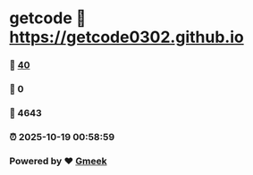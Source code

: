 # getcode :link: https://getcode0302.github.io 
### :page_facing_up: [40](https://getcode0302.github.io/tag.html) 
### :speech_balloon: 0 
### :hibiscus: 4643 
### :alarm_clock: 2025-10-19 00:58:59 
### Powered by :heart: [Gmeek](https://github.com/Meekdai/Gmeek)
